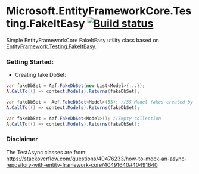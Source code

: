 # Microsoft.EntityFrameworkCore.Testing.FakeItEasy [![Build status](https://ci.appveyor.com/api/projects/status/mo7qexxp6wqpcw98?svg=true)](https://ci.appveyor.com/project/pushrbx/microsoft-entityframeworkcore-testing-fakeiteasy)

Simple EntityFrameworkCore FakeItEasy utility class based on [EntityFramework.Testing.FakeItEasy](https://github.com/mgibas/EntityFramework.Testing.FakeItEasy).

### Getting Started:

- Creating fake DbSet<T>:
```csharp
var fakeDbSet = Aef.FakeDbSet(new List<Model>{...});
A.CallTo(() => context.Models).Returns(fakeDbSet);
```

```csharp
var fakeDbSet =  Aef.FakeDbSet<Model>(55); //55 Model fakes created by FakeItEasy
A.CallTo(() => context.Models).Returns(fakeDbSet);
```

```csharp
var fakeDbSet = Aef.FakeDbSet<Model>(); //Empty collection
A.CallTo(() => context.Models).Returns(fakeDbSet);
```

### Disclaimer

The TestAsync classes are from: https://stackoverflow.com/questions/40476233/how-to-mock-an-async-repository-with-entity-framework-core/40491640#40491640